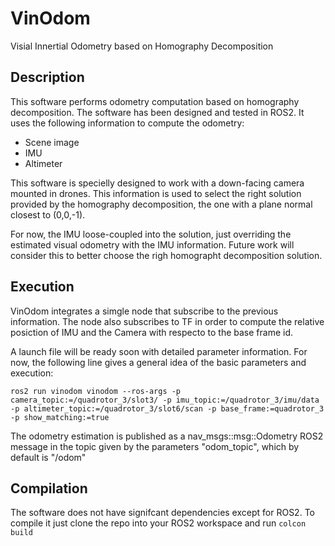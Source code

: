# VinOdom
Visial Innertial Odometry based on Homography Decomposition

## Description
This software performs odometry computation based on homography decomposition. The software has been designed and tested in ROS2. It uses the following information to compute the odometry:
- Scene image
- IMU
- Altimeter

This software is specielly designed to work with a down-facing camera mounted in drones. This information is used to select the right solution provided by the homography decomposition, the one with a plane normal closest to (0,0,-1). 

For now, the IMU loose-coupled into the solution, just overriding the estimated visual odometry with the IMU information. Future work will consider this to better choose the righ homographt decomposition solution. 

## Execution
VinOdom integrates a simgle node that subscribe to the previous information. The node also subscribes to TF in order to compute the relative posiction of IMU and the Camera with respecto to the base frame id.

A launch file will be ready soon with detailed parameter information. For now, the following line gives a general idea of the basic parameters and execution:

`ros2 run vinodom vinodom --ros-args -p camera_topic:=/quadrotor_3/slot3/ -p imu_topic:=/quadrotor_3/imu/data -p altimeter_topic:=/quadrotor_3/slot6/scan -p base_frame:=quadrotor_3 -p show_matching:=true`

The odometry estimation is published as a nav_msgs::msg::Odometry ROS2 message in the topic given by the parameters "odom_topic", which by default is "/odom"

## Compilation
The software does not have signifcant dependencies except for ROS2. To compile it just clone the repo into your ROS2 workspace and run `colcon build`

